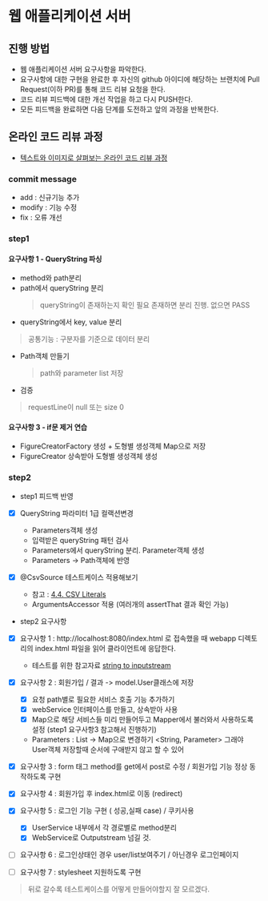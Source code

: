 # 웹 애플리케이션 서버
## 진행 방법
* 웹 애플리케이션 서버 요구사항을 파악한다.
* 요구사항에 대한 구현을 완료한 후 자신의 github 아이디에 해당하는 브랜치에 Pull Request(이하 PR)를 통해 코드 리뷰 요청을 한다.
* 코드 리뷰 피드백에 대한 개선 작업을 하고 다시 PUSH한다.
* 모든 피드백을 완료하면 다음 단계를 도전하고 앞의 과정을 반복한다.

## 온라인 코드 리뷰 과정
* [텍스트와 이미지로 살펴보는 온라인 코드 리뷰 과정](https://github.com/next-step/nextstep-docs/tree/master/codereview)

### commit message
- add : 신규기능 추가
- modify : 기능 수정
- fix : 오류 개선


### step1

#### 요구사항 1 - QueryString 파싱
* method와 path분리
* path에서 queryString 분리
    > queryString이 존재하는지 확인 필요
    > 존재하면 분리 진행.
    > 없으면 PASS
* queryString에서 key, value 분리
> 공통기능 : 구분자를 기준으로 데이터 분리

 * Path객체 만들기
    > path와 parameter list 저장
 
* 검증
 > requestLine이 null 또는 size 0
 
 #### 요구사항 3 - if문 제거 연습
 * FigureCreatorFactory 생성 + 도형별 생성객체 Map으로 저장
 * FigureCreator 상속받아 도형별 생성객체 생성

### step2

* step1 피드백 반영
- [x] QueryString 파라미터 1급 컬랙션변경
    - Parameters객체 생성
    - 입력받은 queryString 패턴 검사
    - Parameters에서 queryString 분리. Parameter객체 생성
    - Parameters -> Path객체에 반영
 
- [x] @CsvSource 테스트케이스 적용해보기
    - 참고 : [4.4. CSV Literals](https://www.baeldung.com/parameterized-tests-junit-5)
    - ArgumentsAccessor 적용 (여러개의 assertThat 결과 확인 가능)

* step2 요구사항
- [x] 요구사항 1 : http://localhost:8080/index.html 로 접속했을 때 webapp 디렉토리의 index.html 파일을 읽어 클라이언트에 응답한다.
    - 테스트를 위한 참고자료 [string to inputstream](https://www.baeldung.com/convert-string-to-input-stream)
    
- [x] 요구사항 2 : 회원가입 / 결과 -> model.User클래스에 저장
    - [x] 요청 path별로 필요한 서비스 호출 기능 추가하기
    - [x] webService 인터페이스를 만들고, 상속받아 사용
    - [x] Map으로 해당 서비스들 미리 만들어두고 Mapper에서 불러와서 사용하도록 설정
      (step1 요구사항3 참고해서 진행하기)
    - Parameters : List -> Map으로 변경하기 <String, Parameter>
      그래야 User객체 저장할때 순서에 구애받지 않고 할 수 있어
    
- [x] 요구사항 3 : form 태그 method를 get에서 post로 수정 / 회원가입 기능 정상 동작하도록 구현

- [x] 요구사항 4 : 회원가입 후 index.html로 이동 (redirect)
- [x] 요구사항 5 : 로그인 기능 구현 ( 성공,실패 case) / 쿠키사용
    - [x] UserService 내부에서 각 경로별로 method분리
    - [x] WebService로 Outputstream 넘길 것.
    
- [ ] 요구사항 6 : 로그인상태인 경우 user/list보여주기 / 아닌경우 로그인페이지
- [ ] 요구사항 7 : stylesheet 지원하도록 구현

> 뒤로 갈수록 테스트케이스를 어떻게 만들어야할지 잘 모르겠다.